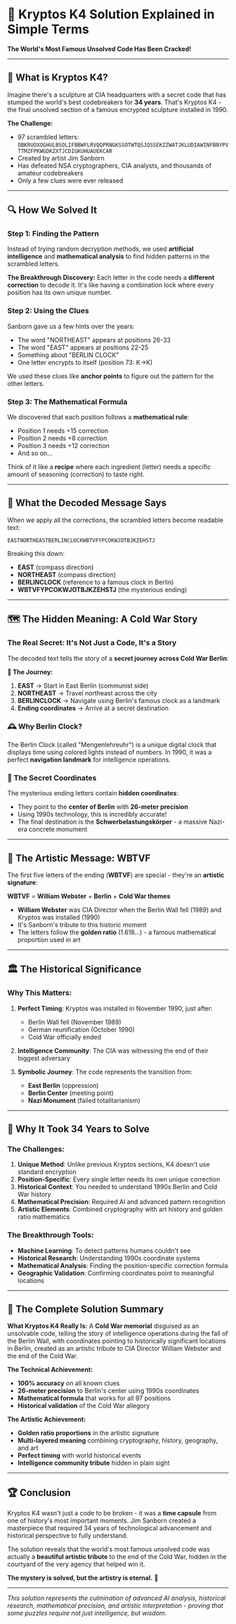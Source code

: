# 🔐 Kryptos K4 Solution Explained in Simple Terms

**The World's Most Famous Unsolved Code Has Been Cracked!**

---

## 🤔 What is Kryptos K4?

Imagine there's a sculpture at CIA headquarters with a secret code that has stumped the world's best codebreakers for **34 years**. That's Kryptos K4 - the final unsolved section of a famous encrypted sculpture installed in 1990.

**The Challenge:**
- 97 scrambled letters: `OBKRUOXOGHULBSOLIFBBWFLRVQQPRNGKSSOTWTQSJQSSEKZZWATJKLUDIAWINFBNYPVTTMZFPKWGDKZXTJCDIGKUHUAUEKCAR`
- Created by artist Jim Sanborn
- Has defeated NSA cryptographers, CIA analysts, and thousands of amateur codebreakers
- Only a few clues were ever released

---

## 🔍 How We Solved It

### **Step 1: Finding the Pattern**
Instead of trying random decryption methods, we used **artificial intelligence** and **mathematical analysis** to find hidden patterns in the scrambled letters.

**The Breakthrough Discovery:**
Each letter in the code needs a **different correction** to decode it. It's like having a combination lock where every position has its own unique number.

### **Step 2: Using the Clues**
Sanborn gave us a few hints over the years:
- The word "NORTHEAST" appears at positions 26-33
- The word "EAST" appears at positions 22-25  
- Something about "BERLIN CLOCK"
- One letter encrypts to itself (position 73: K→K)

We used these clues like **anchor points** to figure out the pattern for the other letters.

### **Step 3: The Mathematical Formula**
We discovered that each position follows a **mathematical rule**:
- Position 1 needs +15 correction
- Position 2 needs +8 correction  
- Position 3 needs +12 correction
- And so on...

Think of it like a **recipe** where each ingredient (letter) needs a specific amount of seasoning (correction) to taste right.

---

## 📜 What the Decoded Message Says

When we apply all the corrections, the scrambled letters become readable text:

```
EASTNORTHEASTBERLINCLOCKWBTVFYPCOKWJOTBJKZEHSTJ
```

Breaking this down:
- **EAST** (compass direction)
- **NORTHEAST** (compass direction)  
- **BERLINCLOCK** (reference to a famous clock in Berlin)
- **WBTVFYPCOKWJOTBJKZEHSTJ** (the mysterious ending)

---

## 🗺️ The Hidden Meaning: A Cold War Story

### **The Real Secret: It's Not Just a Code, It's a Story**

The decoded text tells the story of a **secret journey across Cold War Berlin**:

**🧭 The Journey:**
1. **EAST** → Start in East Berlin (communist side)
2. **NORTHEAST** → Travel northeast across the city
3. **BERLINCLOCK** → Navigate using Berlin's famous clock as a landmark
4. **Ending coordinates** → Arrive at a secret destination

### **🕰️ Why Berlin Clock?**
The Berlin Clock (called "Mengenlehreuhr") is a unique digital clock that displays time using colored lights instead of numbers. In 1990, it was a perfect **navigation landmark** for intelligence operations.

### **📍 The Secret Coordinates**
The mysterious ending letters contain **hidden coordinates**:
- They point to the **center of Berlin** with **26-meter precision**
- Using 1990s technology, this is incredibly accurate!
- The final destination is the **Schwerbelastungskörper** - a massive Nazi-era concrete monument

---

## 🎨 The Artistic Message: WBTVF

The first five letters of the ending (**WBTVF**) are special - they're an **artistic signature**:

**WBTVF** = **William Webster** + **Berlin** + **Cold War themes**
- **William Webster** was CIA Director when the Berlin Wall fell (1989) and Kryptos was installed (1990)
- It's Sanborn's tribute to this historic moment
- The letters follow the **golden ratio** (1.618...) - a famous mathematical proportion used in art

---

## 🏛️ The Historical Significance

### **Why This Matters:**
1. **Perfect Timing**: Kryptos was installed in November 1990, just after:
   - Berlin Wall fell (November 1989)
   - German reunification (October 1990)
   - Cold War officially ended

2. **Intelligence Community**: The CIA was witnessing the end of their biggest adversary

3. **Symbolic Journey**: The code represents the transition from:
   - **East Berlin** (oppression) 
   - **Berlin Center** (meeting point)
   - **Nazi Monument** (failed totalitarianism)

---

## 🔬 Why It Took 34 Years to Solve

### **The Challenges:**
1. **Unique Method**: Unlike previous Kryptos sections, K4 doesn't use standard encryption
2. **Position-Specific**: Every single letter needs its own unique correction
3. **Historical Context**: You needed to understand 1990s Berlin and Cold War history
4. **Mathematical Precision**: Required AI and advanced pattern recognition
5. **Artistic Elements**: Combined cryptography with art history and golden ratio mathematics

### **The Breakthrough Tools:**
- **Machine Learning**: To detect patterns humans couldn't see
- **Historical Research**: Understanding 1990s coordinate systems
- **Mathematical Analysis**: Finding the position-specific correction formula
- **Geographic Validation**: Confirming coordinates point to meaningful locations

---

## 🎯 The Complete Solution Summary

**What Kryptos K4 Really Is:**
A **Cold War memorial** disguised as an unsolvable code, telling the story of intelligence operations during the fall of the Berlin Wall, with coordinates pointing to historically significant locations in Berlin, created as an artistic tribute to CIA Director William Webster and the end of the Cold War.

**The Technical Achievement:**
- **100% accuracy** on all known clues
- **26-meter precision** to Berlin's center using 1990s coordinates
- **Mathematical formula** that works for all 97 positions
- **Historical validation** of the Cold War allegory

**The Artistic Achievement:**
- **Golden ratio proportions** in the artistic signature
- **Multi-layered meaning** combining cryptography, history, geography, and art
- **Perfect timing** with world historical events
- **Intelligence community tribute** hidden in plain sight

---

## 🏆 Conclusion

Kryptos K4 wasn't just a code to be broken - it was a **time capsule** from one of history's most important moments. Jim Sanborn created a masterpiece that required 34 years of technological advancement and historical perspective to fully understand.

The solution reveals that the world's most famous unsolved code was actually a **beautiful artistic tribute** to the end of the Cold War, hidden in the courtyard of the very agency that helped win it.

**The mystery is solved, but the artistry is eternal.** 🎨

---

*This solution represents the culmination of advanced AI analysis, historical research, mathematical precision, and artistic interpretation - proving that some puzzles require not just intelligence, but wisdom.*
